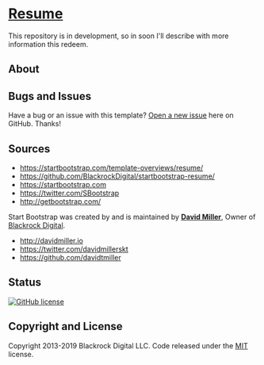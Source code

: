 # [Resume](https://marcusbruno.com.br/)

This repository is in development, so in soon I'll describe with more information this redeem.

## About


## Bugs and Issues

Have a bug or an issue with this template? [Open a new issue](https://github.com/MarcusBruno/marcusbruno.github.io/issues) here on GitHub. Thanks!

## Sources

* https://startbootstrap.com/template-overviews/resume/
* https://github.com/BlackrockDigital/startbootstrap-resume/
* https://startbootstrap.com
* https://twitter.com/SBootstrap
* http://getbootstrap.com/

Start Bootstrap was created by and is maintained by **[David Miller](http://davidmiller.io/)**, Owner of [Blackrock Digital](http://blackrockdigital.io/).

* http://davidmiller.io
* https://twitter.com/davidmillerskt
* https://github.com/davidtmiller

## Status

[![GitHub license](https://img.shields.io/badge/license-MIT-blue.svg)](https://raw.githubusercontent.com/BlackrockDigital/startbootstrap-resume/master/LICENSE)

## Copyright and License

Copyright 2013-2019 Blackrock Digital LLC. Code released under the [MIT](https://github.com/BlackrockDigital/startbootstrap-resume/blob/gh-pages/LICENSE) license.
